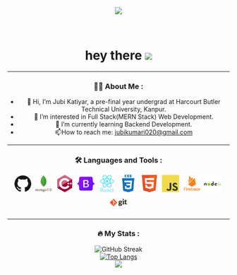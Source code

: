 
<!-- - 💞️ I’m looking to collaborate on ...
- 📫 How to reach me ... -->

<!---
jubi020/jubi020 is a ✨ special ✨ repository because its `README.md` (this file) appears on your GitHub profile.
You can click the Preview link to take a look at your changes.
--->


<div id="header" align="center">
  <img src="https://media.giphy.com/media/L1R1tvI9svkIWwpVYr/giphy.gif" width="100"/>
</div>
<br/>
<div id="profile-view" align="center">
<img src="https://komarev.com/ghpvc/?username=jubi020&style=flat-square&color=blue" alt=""/>
  
<h1>
  hey there
  <img src="https://media.giphy.com/media/hvRJCLFzcasrR4ia7z/giphy.gif" width="30px"/>
</h1>
  
---
### :woman_technologist: About Me :
- 👋 Hi, I’m Jubi Katiyar, a pre-final year undergrad at Harcourt Butler Technical University, Kanpur.
- 👀 I’m interested in Full Stack(MERN Stack) Web Development.
- 🌱 I’m currently learning Backend Development.
- :mailbox:How to reach me: jubikumari020@gmail.com
 
 ---

### :hammer_and_wrench: Languages and Tools :
<div>
  <img src="https://github.com/devicons/devicon/blob/master/icons/github/github-original.svg" title="Github" alt="Github" width="40" height="40"/>&nbsp;
  <img src="https://github.com/devicons/devicon/blob/master/icons/mongodb/mongodb-original-wordmark.svg" title="MongoDB" alt="MongoDB" width="40" height="40"/>&nbsp;
   <img src="https://github.com/devicons/devicon/blob/master/icons/cplusplus/cplusplus-original.svg" title="C++" alt="C
++" width="40" height="40"/>&nbsp;
  <img src="https://github.com/devicons/devicon/blob/master/icons/bootstrap/bootstrap-original.svg" title="Bootstrap" alt="Bootstrap" width="40" height="40"/>&nbsp;
  <img src="https://github.com/devicons/devicon/blob/master/icons/react/react-original-wordmark.svg" title="React" alt="React" width="40" height="40"/>&nbsp;
  <img src="https://github.com/devicons/devicon/blob/master/icons/css3/css3-plain-wordmark.svg"  title="CSS3" alt="CSS" width="40" height="40"/>&nbsp;
  <img src="https://github.com/devicons/devicon/blob/master/icons/html5/html5-original.svg" title="HTML5" alt="HTML" width="40" height="40"/>&nbsp;
  <img src="https://github.com/devicons/devicon/blob/master/icons/javascript/javascript-original.svg" title="JavaScript" alt="JavaScript" width="40" height="40"/>&nbsp;
  <img src="https://github.com/devicons/devicon/blob/master/icons/firebase/firebase-plain-wordmark.svg" title="Firebase" alt="Firebase" width="40" height="40"/>&nbsp;
  <img src="https://github.com/devicons/devicon/blob/master/icons/nodejs/nodejs-original-wordmark.svg" title="NodeJS" alt="NodeJS" width="40" height="40"/>&nbsp;
  <img src="https://github.com/devicons/devicon/blob/master/icons/git/git-original-wordmark.svg" title="Git" **alt="Git" width="40" height="40"/>
</div>
  
---

### :fire: My Stats :
![GitHub Streak](http://github-readme-streak-stats.herokuapp.com?user=jubi020&theme=dark&background=000000)
<br/>
[![Top Langs](https://github-readme-stats.vercel.app/api/top-langs/?username=jubi020&layout=compact&theme=vision-friendly-dark)](https://github.com/anuraghazra/github-readme-stats)
<br/>
<img height="180em" src="https://github-readme-stats.vercel.app/api?username=jubi020&show_icons=true&hide_border=false&&count_private=true&include_all_commits=true" />
